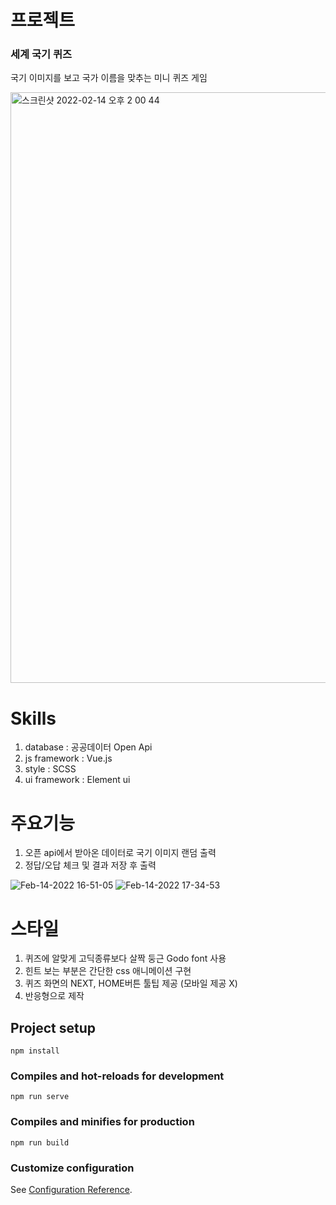 # 프로젝트<br>

### 세계 국기 퀴즈<br>

국기 이미지를 보고 국가 이름을 맞추는 미니 퀴즈 게임<br>

<img width="945" alt="스크린샷 2022-02-14 오후 2 00 44" src="https://user-images.githubusercontent.com/62632252/154015512-305f359f-0295-4d3f-9321-4bfea8ddf1ec.png">

# Skills

1. database : 공공데이터 Open Api
2. js framework : Vue.js
3. style : SCSS
4. ui framework : Element ui

# 주요기능

1. 오픈 api에서 받아온 데이터로 국기 이미지 랜덤 출력
2. 정답/오답 체크 및 결과 저장 후 출력

![Feb-14-2022 16-51-05](https://user-images.githubusercontent.com/62632252/154015468-d4d12e54-0ab6-400a-a488-a4e00fadc543.gif)
![Feb-14-2022 17-34-53](https://user-images.githubusercontent.com/62632252/154015485-799c59f7-aa6d-4ea0-9bf5-dd4fec1ca4e6.gif)

# 스타일
1. 퀴즈에 알맞게 고딕종류보다 살짝 둥근 Godo font 사용
2. 힌트 보는 부분은 간단한 css 애니메이션 구현
3. 퀴즈 화면의 NEXT, HOME버튼 툴팁 제공 (모바일 제공 X)
4. 반응형으로 제작

## Project setup
```
npm install
```

### Compiles and hot-reloads for development
```
npm run serve
```

### Compiles and minifies for production
```
npm run build
```

### Customize configuration
See [Configuration Reference](https://cli.vuejs.org/config/).
